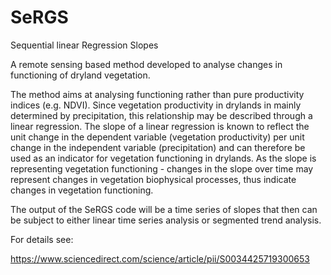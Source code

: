 # SeRGS
Sequential linear Regression Slopes

A remote sensing based method developed to analyse changes in functioning of dryland vegetation.


The method aims at analysing functioning rather than pure productivity indices (e.g. NDVI). 
Since vegetation productivity in drylands in mainly determined by precipitation, this relationship may be described through a linear regression. The slope of a linear regression is known to reflect the unit change in the dependent variable (vegetation productivity) per unit change in the independent variable (precipitation) and can therefore be used as an indicator for vegetation functioning in drylands. 
As the slope is representing vegetation functioning - changes in the slope over time may represent changes in vegetation biophysical processes, thus indicate changes in vegetation functioning.

The output of the SeRGS code will be a time series of slopes that then can be subject to either linear time series analysis or segmented trend analysis. 

For details see:

https://www.sciencedirect.com/science/article/pii/S0034425719300653

